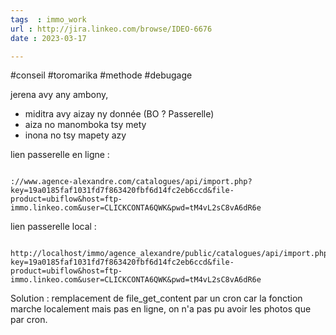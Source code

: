 ```yaml
---
tags  : immo_work
url : http://jira.linkeo.com/browse/IDEO-6676
date : 2023-03-17

---
```


#conseil #toromarika #methode #debugage

jerena avy any ambony, 
* miditra avy aizay ny donnée (BO ? Passerelle)
* aiza no manomboka tsy mety 
* inona no tsy mapety azy 

lien passerelle en ligne  : 

```link

://www.agence-alexandre.com/catalogues/api/import.php?key=19a0185faf1031fd7f863420fbf6d14fc2eb6ccd&file-product=ubiflow&host=ftp-immo.linkeo.com&user=CLICKCONTA6QWK&pwd=tM4vL2sC8vA6dR6e
```

lien passerelle local  : 

```link

http://localhost/immo/agence_alexandre/public/catalogues/api/import.php?key=19a0185faf1031fd7f863420fbf6d14fc2eb6ccd&file-product=ubiflow&host=ftp-immo.linkeo.com&user=CLICKCONTA6QWK&pwd=tM4vL2sC8vA6dR6e

```

<span class="remarque">Solution</span> : remplacement de file_get_content par un cron car la fonction marche localement mais pas en ligne, on n'a pas pu avoir les photos que par cron.